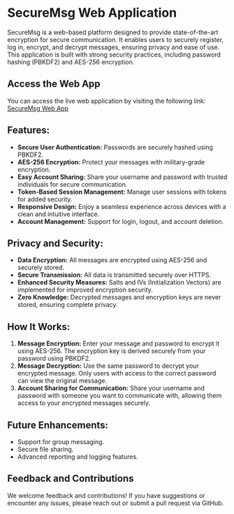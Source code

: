 # SecureMsg Web Application

SecureMsg is a web-based platform designed to provide state-of-the-art encryption for secure communication. It enables users to securely register, log in, encrypt, and decrypt messages, ensuring privacy and ease of use. This application is built with strong security practices, including password hashing (PBKDF2) and AES-256 encryption.

## Access the Web App
You can access the live web application by visiting the following link: [SecureMsg Web App](https://secure-msg.netlify.app/)

## Features:
- **Secure User Authentication:** Passwords are securely hashed using PBKDF2.
- **AES-256 Encryption:** Protect your messages with military-grade encryption.
- **Easy Account Sharing:** Share your username and password with trusted individuals for secure communication.
- **Token-Based Session Management:** Manage user sessions with tokens for added security.
- **Responsive Design:** Enjoy a seamless experience across devices with a clean and intuitive interface.
- **Account Management:** Support for login, logout, and account deletion.

## Privacy and Security:
- **Data Encryption:** All messages are encrypted using AES-256 and securely stored.
- **Secure Transmission:** All data is transmitted securely over HTTPS.
- **Enhanced Security Measures:** Salts and IVs (Initialization Vectors) are implemented for improved encryption security.
- **Zero Knowledge:** Decrypted messages and encryption keys are never stored, ensuring complete privacy.

## How It Works:
1. **Message Encryption:** Enter your message and password to encrypt it using AES-256. The encryption key is derived securely from your password using PBKDF2.
2. **Message Decryption:** Use the same password to decrypt your encrypted message. Only users with access to the correct password can view the original message.
3. **Account Sharing for Communication:** Share your username and password with someone you want to communicate with, allowing them access to your encrypted messages securely.

## Future Enhancements:
- Support for group messaging.
- Secure file sharing.
- Advanced reporting and logging features.

## Feedback and Contributions
We welcome feedback and contributions! If you have suggestions or encounter any issues, please reach out or submit a pull request via GitHub.
